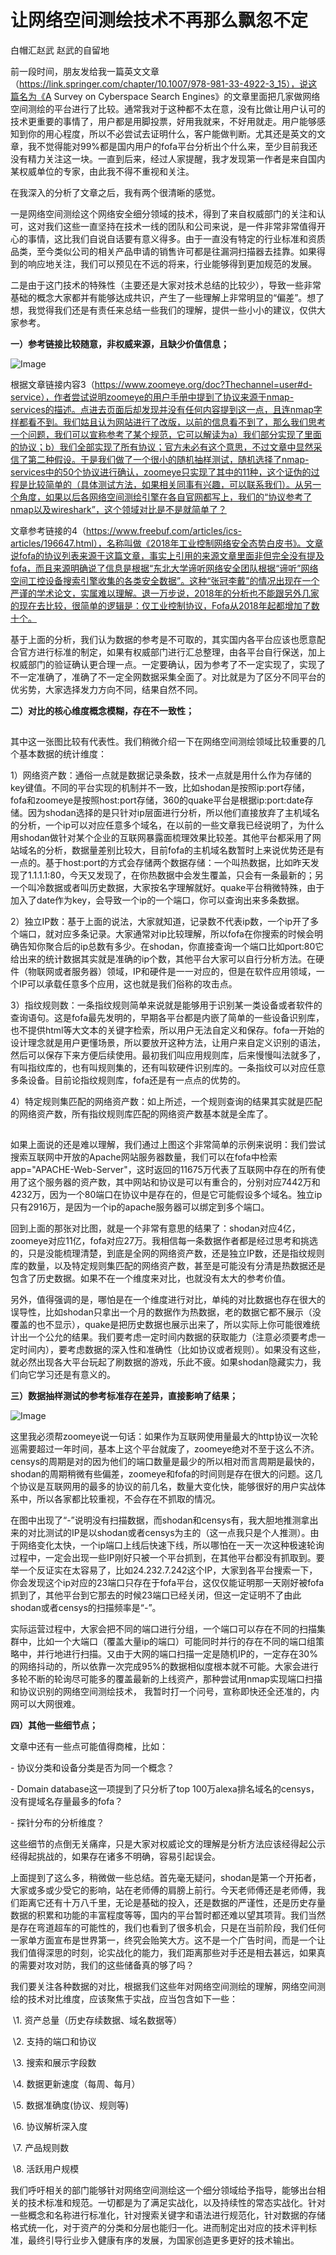 # 让网络空间测绘技术不再那么飘忽不定

白帽汇赵武 赵武的自留地

  前一段时间，朋友发给我一篇英文文章（https://link.springer.com/chapter/10.1007/978-981-33-4922-3_15），说这篇名为《A Survey on Cyberspace Search Engines》的文章里面把几家做网络空间测绘的平台进行了比较。通常我对于这种都不太在意，没有比做让用户认可的技术更重要的事情了，用户都是用脚投票，好用我就来，不好用就走。用户能够感知到你的用心程度，所以不必尝试去证明什么，客户能做判断。尤其还是英文的文章，我不觉得能对99%都是国内用户的fofa平台分析出个什么来，至少目前我还没有精力关注这一块。一直到后来，经过人家提醒，我才发现第一作者是来自国内某权威单位的专家，由此我不得不重视和关注。

  在我深入的分析了文章之后，我有两个很清晰的感觉。

一是网络空间测绘这个网络安全细分领域的技术，得到了来自权威部门的关注和认可，这对我们这些一直坚持在技术一线的团队和公司来说，是一件非常非常值得开心的事情，这比我们自说自话要有意义得多。由于一直没有特定的行业标准和资质品类，至今类似公司的相关产品申请的销售许可都是往漏洞扫描器去挂靠。如果得到的响应地关注，我们可以预见在不远的将来，行业能够得到更加规范的发展。

二是由于这门技术的特殊性（主要还是大家对技术总结的比较少），导致一些非常基础的概念大家都并有能够达成共识，产生了一些理解上非常明显的“偏差”。想了想，我觉得我们还是有责任来总结一些我们的理解，提供一些小小的建议，仅供大家参考。



**一）参考链接比较随意，非权威来源，且缺少价值信息；**

![Image](%E8%AE%A9%E7%BD%91%E7%BB%9C%E7%A9%BA%E9%97%B4%E6%B5%8B%E7%BB%98%E6%8A%80%E6%9C%AF%E4%B8%8D%E5%86%8D%E9%82%A3%E4%B9%88%E9%A3%98%E5%BF%BD%E4%B8%8D%E5%AE%9A.assets/640)

  根据文章链接内容3（https://www.zoomeye.org/doc?Thechannel=user#d-service），作者尝试说明zoomeye的用户手册中提到了协议来源于nmap-services的描述。点进去页面后却发现并没有任何内容提到这一点，且连nmap字样都看不到。我们姑且认为网站进行了改版，以前的信息看不到了，那么我们思考一个问题，我们可以宣称参考了某个规范，它可以解读为a）我们部分实现了里面的协议；b）我们全部实现了所有协议；官方未必有这个意思，不过文章中显然采信了第二种假设。于是我们做了一个很小的随机抽样测试，随机选择了nmap-services中的50个协议进行确认，zoomeye只实现了其中的11种，这个证伪的过程是比较简单的（具体测试方法，如果相关同事有兴趣，可以联系我们）。从另一个角度，如果以后各网络空间测绘引擎在各自官网都写上，我们的“协议参考了nmap以及wireshark”，这个领域对比是不是就简单了？

  文章参考链接的4（https://www.freebuf.com/articles/ics-articles/196647.html），名称叫做《2018年工业控制网络安全态势白皮书》。文章说fofa的协议列表来源于这篇文章，事实上引用的来源文章里面非但完全没有提及fofa，而且来源明确说了信息是根据“东北大学谛听网络安全团队根据“谛听”网络空间工控设备搜索引擎收集的各类安全数据”。这种“张冠李戴”的情况出现在一个严谨的学术论文，实属难以理解。退一万步说，2018年的分析也不能跟另外几家的现在去比较，很简单的逻辑是：仅工业控制协议，Fofa从2018年起都增加了数十个。

  基于上面的分析，我们认为数据的参考是不可取的，其实国内各平台应该也愿意配合官方进行标准的制定，如果有权威部门进行汇总整理，由各平台自行保送，加上权威部门的验证确认更合理一点。一定要确认，因为参考了不一定实现了，实现了不一定准确了，准确了不一定全网数据采集全面了。对比就是为了区分不同平台的优劣势，大家选择发力方向不同，结果自然不同。



**二）对比的核心维度概念模糊，存在不一致性；**

![img](data:image/gif;base64,iVBORw0KGgoAAAANSUhEUgAAAAEAAAABCAYAAAAfFcSJAAAADUlEQVQImWNgYGBgAAAABQABh6FO1AAAAABJRU5ErkJggg==)

  其中这一张图比较有代表性。我们稍微介绍一下在网络空间测绘领域比较重要的几个基本数据的统计维度：

  1）网络资产数：通俗一点就是数据记录条数，技术一点就是用什么作为存储的key键值。不同的平台实现的机制并不一致，比如shodan是按照ip:port存储，fofa和zoomeye是按照host:port存储，360的quake平台是根据ip:port:date存储。因为shodan选择的是只针对ip层面进行分析，所以他们直接放弃了主机域名的分析，一个ip可以对应任意多个域名，在以前的一些文章我已经说明了，为什么用shodan做针对某个企业的互联网暴露面梳理效果比较差。其他平台都采用了网站域名的分析，数据量差别比较大，目前fofa的主机域名数暂时上来说优势还是有一点的。基于host:port的方式会存储两个数据存储：一个叫热数据，比如昨天发现了1.1.1.1:80，今天又发现了，在你热数据中会发生覆盖，只会有一条最新的；另一个叫冷数据或者叫历史数据，大家按名字理解就好。quake平台稍微特殊，由于加入了date作为key，会导致一个ip的一个端口，你可以查询出来多条数据。

  2）独立IP数：基于上面的说法，大家就知道，记录数不代表ip数，一个ip开了多个端口，就对应多条记录。大家通常对ip比较理解，所以fofa在你搜索的时候会明确告知你聚合后的ip总数有多少。在shodan，你直接查询一个端口比如port:80它给出来的统计数据其实就是准确的ip个数，其他平台大家可以自行分析方法。在硬件（物联网或者服务器）领域，IP和硬件是一一对应的，但是在软件应用领域，一个IP可以承载任意多个应用，这也就是我们俗称的攻击点。

  3）指纹规则数：一条指纹规则简单来说就是能够用于识别某一类设备或者软件的查询语句。这是fofa最先发明的，早期各平台都是内嵌了简单的一些设备识别库，也不提供html等大文本的关键字检索，所以用户无法自定义和保存。fofa一开始的设计理念就是用户更懂场景，所以要放开这种方法，让用户来自定义识别的语法，然后可以保存下来方便后续使用。最初我们叫应用规则库，后来慢慢叫法就多了，有叫指纹库的，也有叫规则集的，还有叫软硬件识别库的。一条指纹可以对应任意多条设备。目前论指纹规则库，fofa还是有一点点的优势的。

  4）特定规则集匹配的网络资产数：如上所述，一个规则查询的结果其实就是匹配的网络资产数，所有指纹规则库匹配的网络资产数基本就是全库了。

![img](data:image/gif;base64,iVBORw0KGgoAAAANSUhEUgAAAAEAAAABCAYAAAAfFcSJAAAADUlEQVQImWNgYGBgAAAABQABh6FO1AAAAABJRU5ErkJggg==)

  如果上面说的还是难以理解，我们通过上图这个非常简单的示例来说明：我们尝试搜索互联网中开放的Apache网站服务器数量，我们可以在fofa中检索app="APACHE-Web-Server"，这时返回的11675万代表了互联网中存在的所有使用了这个服务器的资产数，其中网站和协议是可以有重合的，分别对应7442万和4232万，因为一个80端口在协议中是存在的，但是它可能假设多个域名。独立ip只有2916万，是因为一个ip的apache服务器可以绑定到多个端口。

  回到上面的那张对比图，就是一个非常有意思的结果了：shodan对应4亿，zoomeye对应11亿，fofa对应27万。我相信每一条数据作者都是经过思考和挑选的，只是没能梳理清楚，到底是全网的网络资产数，还是独立IP数，还是指纹规则库的数量，以及特定规则集匹配的网络资产数，甚至是可能没有分清是热数据还是包含了历史数据。如果不在一个维度来对比，也就没有太大的参考价值。

  另外，值得强调的是，哪怕是在一个维度进行对比，单纯的对比数据也存在很大的误导性，比如shodan只拿出一个月的数据作为热数据，老的数据它都不展示（没覆盖的也不显示），quake是把历史数据也展示出来了，所以实际上你可能很难统计出一个公允的结果。我们要考虑一定时间内数据的获取能力（注意必须要考虑一定时间内），要考虑数据的深入性和准确性（比如协议或者规则）。如果没有这些，就必然出现各大平台玩起了刷数据的游戏，乐此不疲。如果shodan隐藏实力，我们向它学习还是有意义的。



**三）数据抽样测试的参考标准存在差异，直接影响了结果；**

![Image](%E8%AE%A9%E7%BD%91%E7%BB%9C%E7%A9%BA%E9%97%B4%E6%B5%8B%E7%BB%98%E6%8A%80%E6%9C%AF%E4%B8%8D%E5%86%8D%E9%82%A3%E4%B9%88%E9%A3%98%E5%BF%BD%E4%B8%8D%E5%AE%9A.assets/640-20210204123528203)

  这里我必须帮zoomeye说一句话：如果作为互联网使用量最大的http协议一次轮巡需要超过一年时间，基本上这个平台就废了，zoomeye绝对不至于这么不济。censys的周期是对的因为他们的端口数量是最少的所以相对而言周期是最快的，shodan的周期稍微有些偏差，zoomeye和fofa的时间则是存在很大的问题。这几个协议是互联网用的最多的协议的前几名，数量大变化快，能够很好的用户实战体系中，所以各家都比较重视，不会存在不抓取的情况。

  在图中出现了“-”说明没有扫描数据，而shodan和censys有，我大胆地推测拿出来的对比测试的IP是以shodan或者censys为主的（这一点我只是个人推测）。由于网络变化太快，一个ip端口上线后快速下线，所以哪怕在一天一次这种极速轮询过程中，一定会出现一些IP刚好只被一个平台抓到，在其他平台都没有抓取到。要举一个反证实在太容易了，比如24.232.7.242这个IP，大家到各平台搜索一下，你会发现这个ip对应的23端口只存在于fofa平台，这仅仅能证明那一天刚好被fofa抓到了，其他平台到它那去的时候23端口已经关闭，但这一定证明不了由此shodan或者censys的扫描频率是“-”。

  实际运营过程中，大家会把不同的端口进行分组，一个端口可以存在不同的扫描集群中，比如一个大端口（覆盖大量ip的端口）可能同时并行的存在不同的端口组策略中，并行地进行扫描。又由于大网的端口扫描一定是随机IP的，一定存在30%的网络抖动的，所以依靠一次完成95%的数据相似度根本就不可能。大家会进行多轮不断的轮询尽可能多的覆盖最新的上线资产，那种尝试用nmap实现端口扫描和协议识别的网络空间测绘技术， 我暂时打一个问号，宣称即快还全还准的，内网可以大网很难。



**四）其他一些细节点；**

文章中还有一些点可能值得商榷，比如：

\- 协议分类和设备分类是否为同一个概念？

\- Domain database这一项提到了只分析了top 100万alexa排名域名的censys，没有提域名存量最多的fofa？

\- 探针分布的分析维度？

这些细节的点倒无关痛痒，只是大家对权威论文的理解是分析方法应该经得起公示经得起挑战的，如果存在诸多不明确，容易引起误会。



  上面提到了这么多，稍微做一些总结。首先毫无疑问，shodan是第一个开拓者，大家或多或少受它的影响，站在老师傅的肩膀上前行。今天老师傅还是老师傅，我们距离它还有十万八千里，无论是基础的投入，还是数据的严谨性，还是历史存量数据的积累和功能的丰富程度等等，国内的平台暂时都还难以望其项背。我们当然是存在弯道超车的可能性的，我们也看到了很多机会，只是在当前阶段，我们任何一家单方面宣布是世界第一，终究会贻笑大方。这不是一个广告时间，而是一个让我们值得深思的时刻，论实战化的能力，我们距离那些对手还是相去甚远，如果真的需要对攻对防，我们的这些储备真的够了吗？

  我们要关注各种数据的对比，根据我们这些年对网络空间测绘的理解，网络空间测绘的技术对比维度，应该聚焦于实战，应当包含如下一些：

​    \1.  资产总量（历史存续数据、域名数据等）

​    \2.  支持的端口和协议

​    \3.  搜索和展示字段数

​    \4.  数据更新速度（每周、每月）

​    \5.  数据准确度(协议、规则等)

​    \6.  协议解析深入度

​    \7.  产品规则数

​    \8.  活跃用户规模

  我们呼吁相关的部门能够针对网络空间测绘这一个细分领域给予指导，能够出台相关的技术标准和规范。一切都是为了满足实战化，以及持续性的常态实战化。针对一些概念和名称进行标准化，针对搜索关键字和语法进行规范化，针对数据的存储格式统一化，对于资产的分类和分层也能归一化。进而制定出对应的技术评判标准，最终引导行业步入健康有序的发展，为国家创造更多更好的技术输出。